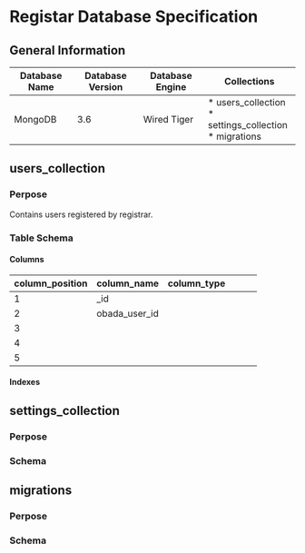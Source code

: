 # Registar Database Specification



## General Information

| Database Name | **Database Version** | **Database Engine** | Collections                                                  |
| ------------- | -------------------- | ------------------- | ------------------------------------------------------------ |
| MongoDB       | 3.6                  | Wired Tiger         | * users_collection <br />* settings_collection <br />* migrations |



## users_collection

### Perpose

Contains users registered by registrar.

### Table Schema

#### Columns

| **column_position** | **column_name** | **column_type** |      |      |      |
| ------------------- | --------------- | --------------- | ---- | ---- | ---- |
| 1                   | _id             |                 |      |      |      |
| 2                   | obada_user_id   |                 |      |      |      |
| 3                   |                 |                 |      |      |      |
| 4                   |                 |                 |      |      |      |
| 5                   |                 |                 |      |      |      |

#### Indexes



## settings_collection

### Perpose

### Schema

## migrations

### Perpose

### Schema





